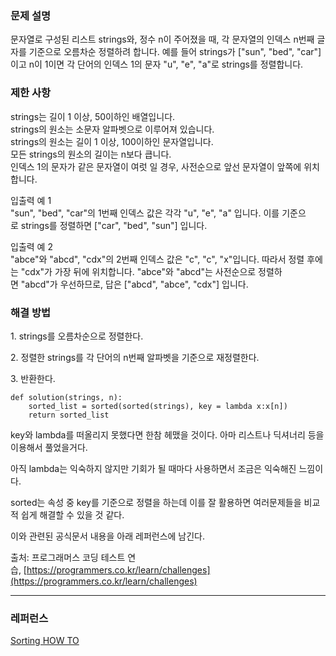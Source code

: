 ### 문제 설명

문자열로 구성된 리스트 strings와, 정수 n이 주어졌을 때, 각 문자열의 인덱스 n번째 글자를 기준으로 오름차순 정렬하려 합니다. 예를 들어 strings가 \["sun", "bed", "car"\]이고 n이 1이면 각 단어의 인덱스 1의 문자 "u", "e", "a"로 strings를 정렬합니다.

### 제한 사항

strings는 길이 1 이상, 50이하인 배열입니다.  
strings의 원소는 소문자 알파벳으로 이루어져 있습니다.  
strings의 원소는 길이 1 이상, 100이하인 문자열입니다.  
모든 strings의 원소의 길이는 n보다 큽니다.  
인덱스 1의 문자가 같은 문자열이 여럿 일 경우, 사전순으로 앞선 문자열이 앞쪽에 위치합니다.

입출력 예 1  
"sun", "bed", "car"의 1번째 인덱스 값은 각각 "u", "e", "a" 입니다. 이를 기준으로 strings를 정렬하면 \["car", "bed", "sun"\] 입니다.  
  
입출력 예 2  
"abce"와 "abcd", "cdx"의 2번째 인덱스 값은 "c", "c", "x"입니다. 따라서 정렬 후에는 "cdx"가 가장 뒤에 위치합니다. "abce"와 "abcd"는 사전순으로 정렬하면 "abcd"가 우선하므로, 답은 \["abcd", "abce", "cdx"\] 입니다.

### 해결 방법

1\. strings를 오름차순으로 정렬한다.

2\. 정렬한 strings를 각 단어의 n번째 알파벳을 기준으로 재정렬한다.

3\. 반환한다.

```
def solution(strings, n):
    sorted_list = sorted(sorted(strings), key = lambda x:x[n])    
    return sorted_list
```

key와 lambda를 떠올리지 못했다면 한참 헤맸을 것이다. 아마 리스트나 딕셔너리 등을 이용해서 풀었을거다.

아직 lambda는 익숙하지 않지만 기회가 될 때마다 사용하면서 조금은 익숙해진 느낌이다.

sorted는 속성 중 key를 기준으로 정렬을 하는데 이를 잘 활용하면 여러문제들을 비교적 쉽게 해결할 수 있을 것 같다.

이와 관련된 공식문서 내용을 아래 레퍼런스에 남긴다.

출처: 프로그래머스 코딩 테스트 연습, [https://programmers.co.kr/learn/challenges](https://programmers.co.kr/learn/challenges)

---

### 레퍼런스

[Sorting HOW TO](https://docs.python.org/3/howto/sorting.html?highlight=sorting#key-functions)